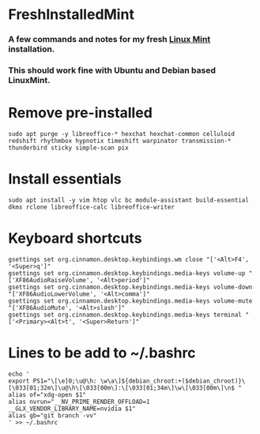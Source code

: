# FreshInstalledMint
### A few commands and notes for my fresh [Linux Mint](https://linuxmint.com/) installation.
### This should work fine with Ubuntu and Debian based LinuxMint.

# Remove pre-installed
```
sudo apt purge -y libreoffice-* hexchat hexchat-common celluloid redshift rhythmbox hypnotix timeshift warpinator transmission-* thunderbird sticky simple-scan pix
```

# Install essentials
```
sudo apt install -y vim htop vlc bc module-assistant build-essential dkms rclone libreoffice-calc libreoffice-writer
```

# Keyboard shortcuts
```
gsettings set org.cinnamon.desktop.keybindings.wm close "['<Alt>F4', '<Super>q']"
gsettings set org.cinnamon.desktop.keybindings.media-keys volume-up "['XF86AudioRaiseVolume', '<Alt>period']"
gsettings set org.cinnamon.desktop.keybindings.media-keys volume-down "['XF86AudioLowerVolume', '<Alt>comma']"
gsettings set org.cinnamon.desktop.keybindings.media-keys volume-mute "['XF86AudioMute', '<Alt>slash']"
gsettings set org.cinnamon.desktop.keybindings.media-keys terminal "['<Primary><Alt>t', '<Super>Return']"
```

# Lines to be add to ~/.bashrc
```
echo '
export PS1="\[\e]0;\u@\h: \w\a\]${debian_chroot:+($debian_chroot)}\[\033[01;32m\]\u@\h\[\033[00m\]:\[\033[01;34m\]\w\[\033[00m\]\n$ "
alias of="xdg-open $1"
alias nvrun="__NV_PRIME_RENDER_OFFLOAD=1 __GLX_VENDOR_LIBRARY_NAME=nvidia $1"
alias gb="git branch -vv"
' >> ~/.bashrc
```
